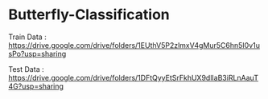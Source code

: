 # Butterfly-Classification

Train Data : https://drive.google.com/drive/folders/1EUthV5P2zlmxV4gMur5C6hn5I0v1usPo?usp=sharing

Test Data :  https://drive.google.com/drive/folders/1DFtQyyEtSrFkhUX9dlIaB3iRLnAauT4G?usp=sharing
